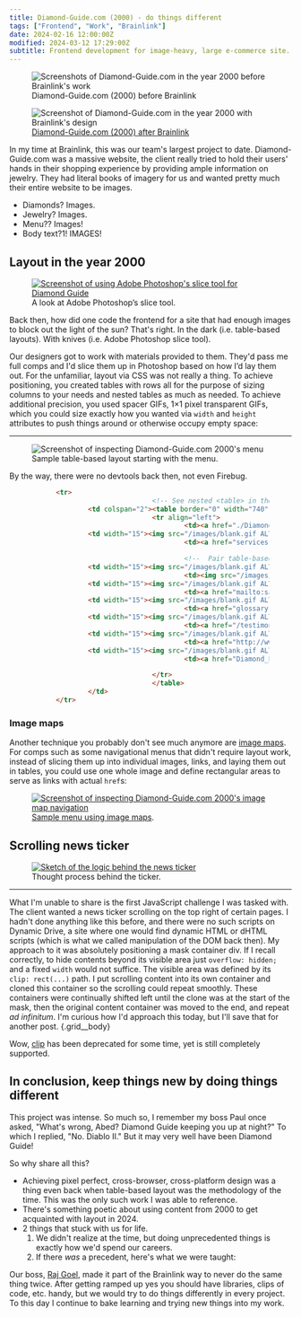 ```yaml
---
title: Diamond-Guide.com (2000) - do things different
tags: ["Frontend", "Work", "Brainlink"]
date: 2024-02-16 12:00:00Z
modified: 2024-03-12 17:29:00Z
subtitle: Frontend development for image-heavy, large e-commerce site.
---
```


<figure
  class="figure figure--img figure--img--before-after figure--img--before grid__left-right grid__left-right--left grid__figure"
>
  <img
    class="figure__img"
    src="/blog-images/diamond-guide-before-brainlink-crop.png"
    alt="Screenshots of Diamond-Guide.com in the year 2000 before Brainlink's work"
  />
  <figcaption>Diamond-Guide.com (2000) before Brainlink</figcaption>
</figure>
<figure
  class="figure figure--img figure--img--before-after figure--img--after grid__left-right grid__left-right--right grid__figure"
>
  <img
    class="figure__img"
    src="/blog-images/diamond-guide-after-brainlink-crop.png"
    alt="Screenshot of Diamond-Guide.com in the year 2000 with Brainlink's design"
  />
  <figcaption><a href="https://web.archive.org/web/20001109143500/http://www.diamond-guide.com/">Diamond-Guide.com (2000) after Brainlink</a></figcaption>
</figure>

In my time at Brainlink, this was our team's largest project to date. Diamond-Guide.com was a massive website, the client really tried to hold their users' hands in their shopping experience by providing ample information on jewelry. They had literal books of imagery for us and wanted pretty much their entire website to be images.

- Diamonds? Images.
- Jewelry? Images.
- Menu?? Images!
- Body text?1! IMAGES!

<!-- TODO: animated image of slapping images on either the site or the sun -->

## Layout in the year 2000

<div class="p grid__body-to-right--gt900">

<figure class="figure figure--img figure--img--text-wrap">
  <a href="/blog-images/diamond-guide-slice-tool-sample.png"><img
    src="/blog-images/diamond-guide-slice-tool-sample.png"
    alt="Screenshot of using Adobe Photoshop's slice tool for Diamond Guide"
    class="figure__img"
  /></a>
  <figcaption>A look at Adobe Photoshop&rsquo;s slice tool.</figcaption>
</figure>

Back then, how did one code the frontend for a site that had enough images to block out the light of the sun? That's right. In the dark (i.e. table-based layouts). With knives (i.e. Adobe Photoshop slice tool).

<!-- <figure class="figure figure--img figure--img--text-wrap">
  <img
    src="/blog-images/diamond-guide-inspect-element.png"
    alt="Screenshot of inspecting Diamond-Guide.com 2000's menu"
    class="figure__img"
  />
  <figcaption>Sample table-based layout starting with the menu.</figcaption>
</figure> -->

Our designers got to work with materials provided to them. They'd pass me full comps and I'd slice them up in Photoshop based on how I&rsquo;d lay them out. For the unfamiliar, layout via CSS was not really a thing. To achieve positioning, you created tables with rows all for the purpose of sizing columns to your needs and nested tables as much as needed. To achieve additional precision, you used spacer GIFs, 1&times;1 pixel transparent GIFs, which you could size exactly how you wanted via `width` and `height` attributes to push things around or otherwise occupy empty space:

</div>

<hr class="grid__row-reset">

<figure class="figure figure--img figure--img--body grid__figure">
  <img
    src="/blog-images/diamond-guide-inspect-element.png"
    alt="Screenshot of inspecting Diamond-Guide.com 2000's menu"
    class="figure__img figure--img--body__img"
  />
  <figcaption>Sample table-based layout starting with the menu.</figcaption>
</figure>

<aside class="tangent">
  By the way, there were no devtools back then, not even Firebug.
</aside>

<figure class="figure figure--code grid__full">

```html {.code .code--full .grid__full__extended-body}
      <tr>
                              <!-- See nested <table> in the table cell below -->
              <td colspan="2"><table border="0" width="740" cellspacing="0" cellpadding="0">
                              <tr align="left">
                                      <td><a href="./Diamond_Education/about.html"><img src="/images/top_aboutus.gif" alt="" border="0"></a></td>
              <td width="15"><img src="/images/blank.gif ALT=" " width="15" height="1"></td>
                                      <td><a href="services.html"><img src="/images/top_policiesandservices.gif" alt="" width="98" height="20" border="0"></a></td>

                                      <!--  Pair table-based layout with blank.gif for achieving pixel perfect precision -->
              <td width="15"><img src="/images/blank.gif ALT=" " width="15" height="1"></td>
                                      <td><img src="/images/top_8003209670.gif" alt="" width="75" height="20"></td>
              <td width="15"><img src="/images/blank.gif ALT=" " width="15" height="1"></td>
                                      <td><a href="mailto:sales@diamond-guide.com"><img src="/images/top_emailus.gif" alt="" width="54" height="20" border="0"></a></td>
              <td width="15"><img src="/images/blank.gif ALT=" " width="15" height="1"></td>
                                      <td><a href="glossary-1.html"><img src="/images/top_glossary.gif" alt="" width="48" height="20" border="0"></a></td>
              <td width="15"><img src="/images/blank.gif ALT=" " width="15" height="1"></td>
                                      <td><a href="/testimonials.html"><img src="/images/top_testimonials.gif" alt="" border="0"></a></td>
              <td width="15"><img src="/images/blank.gif ALT=" " width="15" height="1"></td>
                                      <td><a href="http://www.gembeat.com/cgi-bin/gembeat/ord/basket"><img src="/images/top_shoppingcart.gif" alt="" width="74" height="20" border="0"></a></td>
              <td width="15"><img src="/images/blank.gif ALT=" " width="15" height="1"></td>
                                      <td><a href="Diamond_Education"><img src="/images/top_learningcenter.gif" alt="" width="81" height="20" border="0"></a></td>

                              </tr>
                              </table>
              </td>
      </tr>

```

</figure>

### Image maps

Another technique you probably don't see much anymore are [image maps](https://developer.mozilla.org/en-US/docs/Web/HTML/Element/map). For comps such as some navigational menus that didn't require layout work, instead of slicing them up into individual images, links, and laying them out in tables, you could use one whole image and define rectangular areas to serve as links with actual `href`s:

<figure class="figure figure--img figure--img--body grid__figure">
  <a href="/blog-images/diamond-guide-image-map.png"><img
    src="/blog-images/diamond-guide-image-map.png"
    alt="Screenshot of inspecting Diamond-Guide.com 2000's image map navigation"
    class="figure__img figure--img--body__img"
  /></a>
  <figcaption><a href="https://web.archive.org/web/20010425223234/http://www.diamond-guide.com/Diamond_Education/">Sample menu using image maps</a>.</figcaption>
</figure>

<!-- <div class="p grid__body-to-right--gt900">

<figure class="figure figure--img figure--img--text-wrap">
  <a href="/blog-images/diamond-guide-image-map.png"><img
    src="/blog-images/diamond-guide-image-map.png"
    alt="Screenshot of inspecting Diamond-Guide.com 2000's image map navigation"
    class="figure__img figure--img--body__img"
  /></a>
  <figcaption>Sample menu using image maps.</figcaption>
</figure>

Another technique you probably don't see much anymore are [image maps](https://developer.mozilla.org/en-US/docs/Web/HTML/Element/map). For comps such as some navigational menus that didn't require layout work, instead of slicing them up into individual images, links, and laying them out in tables, you could use one whole image and define rectangular areas to serve as links with actual `href`s:

</div> -->

## Scrolling news ticker

<!-- TODO: consider background color for images, e.g. this one is transparent -->
<figure class="figure figure--img figure--img--body grid__figure grid__body-left-to-right-more">
  <a href="/blog-images/news-ticker-sketch-psd.png"><img
    src="/blog-images/news-ticker-sketch-psd.png"
    alt="Sketch of the logic behind the news ticker"
    class="figure__img figure--img--body__img"
  /></a>
  <figcaption>Thought process behind the ticker.</figcaption>
</figure>

<hr class="grid__row-reset grid__row-reset--tangent">

What I'm unable to share is the first JavaScript challenge I was tasked with. The client wanted a news ticker scrolling on the top right of certain pages. I hadn't done anything like this before, and there were no such scripts on Dynamic Drive, a site where one would find dynamic HTML or dHTML scripts (which is what we called manipulation of the DOM back then). My approach to it was absolutely positioning a mask container div. If I recall correctly, to hide contents beyond its visible area just `overflow: hidden;` and a fixed `width` would not suffice. The visible area was defined by its `clip: rect(...)` path. I put scrolling content into its own container and cloned this container so the scrolling could repeat smoothly. These containers were continually shifted left until the clone was at the start of the mask, then the original content container was moved to the end, and repeat _ad infinitum_. I'm curious how I'd approach this today, but I'll save that for another post. {.grid__body}

<aside class="tangent">Wow, <a href="https://developer.mozilla.org/en-US/docs/Web/CSS/clip">clip</a> has been deprecated for some time, yet is still completely supported.</aside>

<!-- <figure class="figure figure--img figure--img--body grid__figure">
  <a href="/blog-images/news-ticker-sketch-psd.png"><img
    src="/blog-images/news-ticker-sketch-psd.png"
    alt="Sketch of the logic behind the news ticker"
    class="figure__img figure--img--body__img"
  /></a>
  <figcaption>Thought process behind the ticker.</figcaption>
</figure> -->

## In conclusion, keep things new by doing things different

This project was intense. So much so, I remember my boss Paul once asked, "What's wrong, Abed? Diamond Guide keeping you up at night?" To which I replied, "No. Diablo II." But it may very well have been Diamond Guide!

So why share all this?

- Achieving pixel perfect, cross-browser, cross-platform design was a thing even back when table-based layout was the methodology of the time. This was the only such work I was able to reference.
- There's something poetic about using content from 2000 to get acquainted with layout in 2024.
- 2 things that stuck with us for life.
  1) We didn't realize at the time, but doing unprecedented things is exactly how we'd spend our careers.
  2) If there _was_ a precedent, here's what we were taught:

Our boss, <a href="https://www.linkedin.com/in/rajgoel/">Raj Goel</a>, made it part of the Brainlink way to never do the same thing twice. After getting ramped up yes you should have libraries, clips of code, etc. handy, but we would try to do things differently in every project. To this day I continue to bake learning and trying new things into my work.
